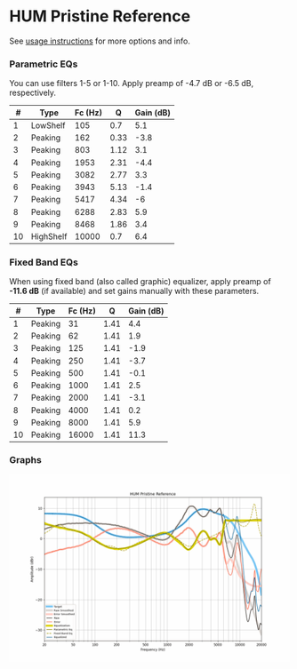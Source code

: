 # HUM Pristine Reference
See [usage instructions](https://github.com/jaakkopasanen/AutoEq#usage) for more options and info.

### Parametric EQs
You can use filters 1-5 or 1-10. Apply preamp of -4.7 dB or -6.5 dB, respectively.

|   # | Type      |   Fc (Hz) |    Q |   Gain (dB) |
|-----|-----------|-----------|------|-------------|
|   1 | LowShelf  |       105 | 0.7  |         5.1 |
|   2 | Peaking   |       162 | 0.33 |        -3.8 |
|   3 | Peaking   |       803 | 1.12 |         3.1 |
|   4 | Peaking   |      1953 | 2.31 |        -4.4 |
|   5 | Peaking   |      3082 | 2.77 |         3.3 |
|   6 | Peaking   |      3943 | 5.13 |        -1.4 |
|   7 | Peaking   |      5417 | 4.34 |        -6   |
|   8 | Peaking   |      6288 | 2.83 |         5.9 |
|   9 | Peaking   |      8468 | 1.86 |         3.4 |
|  10 | HighShelf |     10000 | 0.7  |         6.4 |

### Fixed Band EQs
When using fixed band (also called graphic) equalizer, apply preamp of **-11.6 dB** (if available) and set gains manually with these parameters.

|   # | Type    |   Fc (Hz) |    Q |   Gain (dB) |
|-----|---------|-----------|------|-------------|
|   1 | Peaking |        31 | 1.41 |         4.4 |
|   2 | Peaking |        62 | 1.41 |         1.9 |
|   3 | Peaking |       125 | 1.41 |        -1.9 |
|   4 | Peaking |       250 | 1.41 |        -3.7 |
|   5 | Peaking |       500 | 1.41 |        -0.1 |
|   6 | Peaking |      1000 | 1.41 |         2.5 |
|   7 | Peaking |      2000 | 1.41 |        -3.1 |
|   8 | Peaking |      4000 | 1.41 |         0.2 |
|   9 | Peaking |      8000 | 1.41 |         5.9 |
|  10 | Peaking |     16000 | 1.41 |        11.3 |

### Graphs
![](./HUM%20Pristine%20Reference.png)
